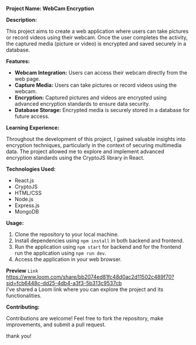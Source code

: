 **Project Name: WebCam Encryption**


**Description:**

This project aims to create a web application where users can take pictures or record videos using their webcam. Once the user completes the activity, the captured media (picture or video) is encrypted and saved securely in a database.

**Features:**

- **Webcam Integration:** Users can access their webcam directly from the web page.
- **Capture Media:** Users can take pictures or record videos using the webcam.
- **Encryption:** Captured pictures and videos are encrypted using advanced encryption standards to ensure data security.
- **Database Storage:** Encrypted media is securely stored in a database for future access.

**Learning Experience:**

Throughout the development of this project, I gained valuable insights into encryption techniques, particularly in the context of securing multimedia data. The project allowed me to explore and implement advanced encryption standards using the CryptoJS library in React. 

**Technologies Used:**

- React.js
- CryptoJS
- HTML/CSS
- Node.js
- Express.js
- MongoDB

**Usage:**

1. Clone the repository to your local machine.
2. Install dependencies using `npm install` in both backend and frontend.
3. Run the application using `npm start` for backend and for the frontend run the application using `npm run dev`.
4. Access the application in your web browser.

**Preview**
`Link`
https://www.loom.com/share/bb2074ed81fc48d0ac2d11502c489f70?sid=fcb6448c-dd25-4db4-a3f3-5b313c9537cb  
I've shared a Loom link where you can explore the project and its functionalities.

**Contributing:**

Contributions are welcome! Feel free to fork the repository, make improvements, and submit a pull request.

thank you!
